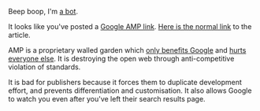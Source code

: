 Beep boop, I'm [a bot](https://github.com/mlda065/paragraphiser_bot_aws/tree/amp).

It looks like you've posted a [Google AMP link](https://www.socpub.com/articles/chris-graham-why-google-amp-threat-open-web-15847).
[Here is the normal link](${url}) to the article.

AMP is a proprietary walled garden which [only benefits Google](https://www.socpub.com/articles/chris-graham-why-google-amp-threat-open-web-15847) and [hurts everyone else](https://www.theregister.co.uk/2017/05/19/open_source_insider_google_amp_bad_bad_bad).
It is destroying the open web through anti-competitive violation of standards.

It is bad for publishers because it forces them to duplicate development effort, and prevents differentiation and customisation.
It also allows Google to watch you even after you've left their search results page.
